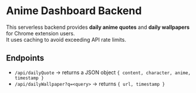 # Anime Dashboard Backend

This serverless backend provides **daily anime quotes** and **daily wallpapers** for Chrome extension users.  
It uses caching to avoid exceeding API rate limits.

## Endpoints

- `/api/dailyQuote` → returns a JSON object `{ content, character, anime, timestamp }`
- `/api/dailyWallpaper?q=<query>` → returns `{ url, timestamp }`
